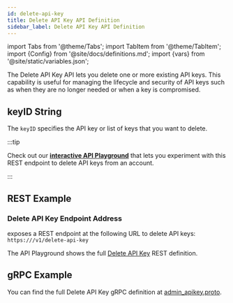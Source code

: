 ```yaml
---
id: delete-api-key
title: Delete API Key API Definition
sidebar_label: Delete API Key API Definition
---
```


import Tabs from '@theme/Tabs';
import TabItem from '@theme/TabItem';
import {Config} from '@site/docs/definitions.md';
import {vars} from '@site/static/variables.json';

The Delete API Key API lets you delete one or more existing API keys. 
This capability is useful for managing the lifecycle and security of API keys 
such as when they are no longer needed or when a key is compromised.

## keyID String

The `keyID` specifies the API key or list of keys that you want to delete.

:::tip

Check out our [**interactive API Playground**](/docs/1.0/rest-api/delete-api-key) that lets 
you experiment with this REST endpoint to delete API keys from an account.

:::

## REST Example

### Delete API Key Endpoint Address

<Config v="names.product"/> exposes a REST endpoint at the following URL
to delete API keys:
<code>https://<Config v="domains.rest.indexing"/>/v1/delete-api-key</code>

The API Playground shows the full [Delete API Key](/docs/1.0/rest-api/delete-api-key) REST definition.

## gRPC Example

You can find the full Delete API Key gRPC definition at [admin_apikey.proto](https://github.com/vectara/protos/blob/main/admin_apikey.proto).